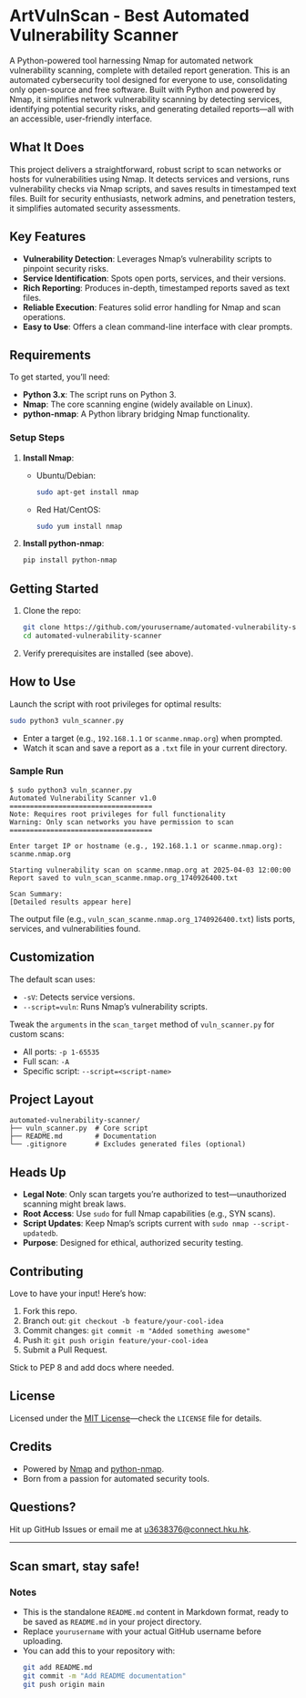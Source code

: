 # ArtVulnScan - Best Automated Vulnerability Scanner


A Python-powered tool harnessing Nmap for automated network vulnerability scanning, complete with detailed report generation.
This is an automated cybersecurity tool designed for everyone to use, consolidating only open-source and free software. Built with Python and powered by Nmap, it simplifies network vulnerability scanning by detecting services, identifying potential security risks, and generating detailed reports—all with an accessible, user-friendly interface.

## What It Does

This project delivers a straightforward, robust script to scan networks or hosts for vulnerabilities using Nmap. It detects services and versions, runs vulnerability checks via Nmap scripts, and saves results in timestamped text files. Built for security enthusiasts, network admins, and penetration testers, it simplifies automated security assessments.

## Key Features

- **Vulnerability Detection**: Leverages Nmap’s vulnerability scripts to pinpoint security risks.
- **Service Identification**: Spots open ports, services, and their versions.
- **Rich Reporting**: Produces in-depth, timestamped reports saved as text files.
- **Reliable Execution**: Features solid error handling for Nmap and scan operations.
- **Easy to Use**: Offers a clean command-line interface with clear prompts.

## Requirements

To get started, you’ll need:

- **Python 3.x**: The script runs on Python 3.
- **Nmap**: The core scanning engine (widely available on Linux).
- **python-nmap**: A Python library bridging Nmap functionality.

### Setup Steps

1. **Install Nmap**:
   - Ubuntu/Debian:
     ```bash
     sudo apt-get install nmap
     ```
   - Red Hat/CentOS:
     ```bash
     sudo yum install nmap
     ```

2. **Install python-nmap**:
   ```bash
   pip install python-nmap
   ```

## Getting Started

1. Clone the repo:
   ```bash
   git clone https://github.com/yourusername/automated-vulnerability-scanner.git
   cd automated-vulnerability-scanner
   ```

2. Verify prerequisites are installed (see above).

## How to Use

Launch the script with root privileges for optimal results:

```bash
sudo python3 vuln_scanner.py
```

- Enter a target (e.g., `192.168.1.1` or `scanme.nmap.org`) when prompted.
- Watch it scan and save a report as a `.txt` file in your current directory.

### Sample Run
```
$ sudo python3 vuln_scanner.py
Automated Vulnerability Scanner v1.0
===================================
Note: Requires root privileges for full functionality
Warning: Only scan networks you have permission to scan
===================================

Enter target IP or hostname (e.g., 192.168.1.1 or scanme.nmap.org): scanme.nmap.org

Starting vulnerability scan on scanme.nmap.org at 2025-04-03 12:00:00
Report saved to vuln_scan_scanme.nmap.org_1740926400.txt

Scan Summary:
[Detailed results appear here]
```

The output file (e.g., `vuln_scan_scanme.nmap.org_1740926400.txt`) lists ports, services, and vulnerabilities found.

## Customization

The default scan uses:
- `-sV`: Detects service versions.
- `--script=vuln`: Runs Nmap’s vulnerability scripts.

Tweak the `arguments` in the `scan_target` method of `vuln_scanner.py` for custom scans:
- All ports: `-p 1-65535`
- Full scan: `-A`
- Specific script: `--script=<script-name>`

## Project Layout

```
automated-vulnerability-scanner/
├── vuln_scanner.py  # Core script
├── README.md        # Documentation
└── .gitignore       # Excludes generated files (optional)
```

## Heads Up

- **Legal Note**: Only scan targets you’re authorized to test—unauthorized scanning might break laws.
- **Root Access**: Use `sudo` for full Nmap capabilities (e.g., SYN scans).
- **Script Updates**: Keep Nmap’s scripts current with `sudo nmap --script-updatedb`.
- **Purpose**: Designed for ethical, authorized security testing.

## Contributing

Love to have your input! Here’s how:
1. Fork this repo.
2. Branch out: `git checkout -b feature/your-cool-idea`
3. Commit changes: `git commit -m "Added something awesome"`
4. Push it: `git push origin feature/your-cool-idea`
5. Submit a Pull Request.

Stick to PEP 8 and add docs where needed.

## License

Licensed under the [MIT License](LICENSE)—check the `LICENSE` file for details.

## Credits

- Powered by [Nmap](https://nmap.org/) and [python-nmap](https://pypi.org/project/python-nmap/).
- Born from a passion for automated security tools.

## Questions?

Hit up GitHub Issues or email me at [u3638376@connect.hku.hk](mailto:u3638376@connect.hku.hk).

---
Scan smart, stay safe!
---

### Notes
- This is the standalone `README.md` content in Markdown format, ready to be saved as `README.md` in your project directory.
- Replace `yourusername` with your actual GitHub username before uploading.
- You can add this to your repository with:
  ```bash
  git add README.md
  git commit -m "Add README documentation"
  git push origin main
  ```
